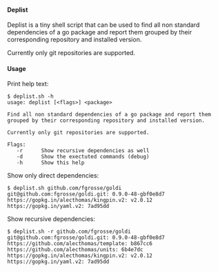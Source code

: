 #### Deplist

Deplist is a tiny shell script that can be used to find all non standard dependencies of a go package and report them grouped by their corresponding repository and installed version.

Currently only git repositories are supported.

#### Usage

Print help text:
```
$ deplist.sh -h
usage: deplist [<flags>] <package>

Find all non standard dependencies of a go package and report them
grouped by their corresponding repository and installed version.

Currently only git repositories are supported.

Flags:
   -r      Show recursive dependencies as well
   -d      Show the exectuted commands (debug)
   -h      Show this help
```


Show only direct dependencies:
```
$ deplist.sh github.com/fgrosse/goldi
git@github.com:fgrosse/goldi.git: 0.9.0-48-gbf0e8d7
https://gopkg.in/alecthomas/kingpin.v2: v2.0.12
https://gopkg.in/yaml.v2: 7ad95dd
```

Show recursive dependencies:
```
$ deplist.sh -r github.com/fgrosse/goldi
git@github.com:fgrosse/goldi.git: 0.9.0-48-gbf0e8d7
https://github.com/alecthomas/template: b867cc6
https://github.com/alecthomas/units: 6b4e7dc
https://gopkg.in/alecthomas/kingpin.v2: v2.0.12
https://gopkg.in/yaml.v2: 7ad95dd
```
